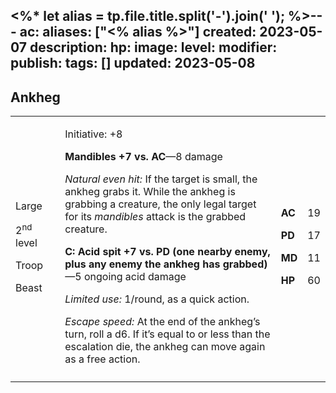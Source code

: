<%* let alias = tp.file.title.split('-').join(' '); %>---
ac: 
aliases: ["<% alias %>"]
created: 2023-05-07
description: 
hp: 
image: 
level: 
modifier: 
publish: 
tags: []
updated: 2023-05-08
---

## Ankheg

<table>
<colgroup>
<col style="width: 16%" />
<col style="width: 72%" />
<col style="width: 5%" />
<col style="width: 5%" />
</colgroup>
<tbody>
<tr class="odd">
<td><p>Large</p>
<p>2<sup>nd</sup> level</p>
<p>Troop</p>
<p>Beast</p></td>
<td><p>Initiative: +8</p>
<p><strong>Mandibles +7 vs. AC</strong>—8 damage</p>
<p><em>Natural even hit:</em> If the target is small, the ankheg grabs
it. While the ankheg is grabbing a creature, the only legal target for
its <em>mandibles</em> attack is the grabbed creature.</p>
<p><strong>C: Acid spit +7 vs. PD (one nearby enemy, plus any enemy the
ankheg has grabbed)</strong>—5 ongoing acid damage</p>
<p><em>Limited use:</em> 1/round, as a quick action.</p>
<p><em>Escape speed:</em> At the end of the ankheg’s turn, roll a d6. If
it’s equal to or less than the escalation die, the ankheg can move again
as a free action.</p></td>
<td><p><strong>AC</strong></p>
<p><strong>PD</strong></p>
<p><strong>MD</strong></p>
<p><strong>HP</strong></p></td>
<td><p>19</p>
<p>17</p>
<p>11</p>
<p>60</p></td>
</tr>
<tr class="even">
<td></td>
<td></td>
<td></td>
<td></td>
</tr>
</tbody>
</table>
